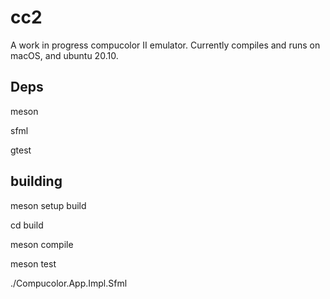 # cc2

A work in progress compucolor II emulator. Currently compiles and runs on macOS, and ubuntu 20.10.

## Deps

meson

sfml

gtest

## building

meson setup build

cd build

meson compile

meson test

./Compucolor.App.Impl.Sfml